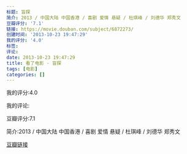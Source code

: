 ```yaml
---
标题: 盲探
简介: 2013 / 中国大陆 中国香港 / 喜剧 爱情 悬疑 / 杜琪峰 / 刘德华 郑秀文
豆瓣评分: '7.1'
链接: https://movie.douban.com/subject/6872273/
创建时间: '2013-10-23 19:47:29'
我的评分: '4.0'
标签:
评论:
date: 2013-10-23 19:47:29
title: 看了电影 - 盲探
tags: [电影]
categories: []
---
```


我的评分:4.0

我的评论:

豆瓣评分:7.1

简介:2013 / 中国大陆 中国香港 / 喜剧 爱情 悬疑 / 杜琪峰 / 刘德华 郑秀文

[豆瓣链接](https://movie.douban.com/subject/6872273/)


